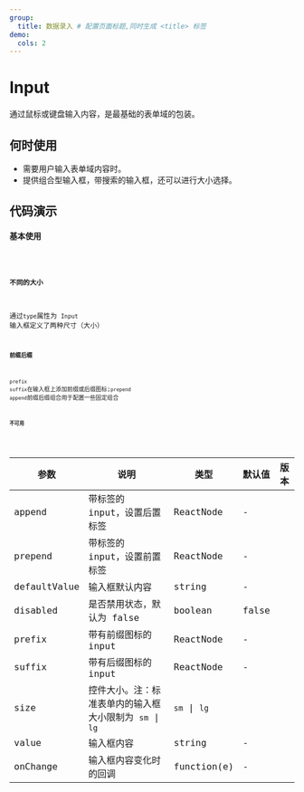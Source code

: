 ```yaml
---
group:
  title: 数据录入 # 配置页面标题,同时生成 <title> 标签
demo:
  cols: 2
---
```

# Input
通过鼠标或键盘输入内容，是最基础的表单域的包装。

## 何时使用
- 需要用户输入表单域内容时。
- 提供组合型输入框，带搜索的输入框，还可以进行大小选择。

## 代码演示
<!-- prettier-ignore -->
#### 基本使用
<code src="./demo/basic.tsx" />

#### 不同的大小
通过`type`属性为 `Input` 输入框定义了两种尺寸（大小）
<code src="./demo/size.tsx" />

#### 前缀后缀
 `prefix` `suffix`在输入框上添加前缀或后缀图标;`prepend` `append`前缀后缀组合用于配置一些固定组合
<code src="./demo/prefixAndSuffix.tsx" />

#### 不可用
<code src="./demo/disable.tsx" />


| 参数 | 说明 | 类型 | 默认值 | 版本 |
| --- | --- | --- | --- | --- |
| append | 带标签的 input，设置后置标签 | ReactNode | - |  |
| prepend | 带标签的 input，设置前置标签 | ReactNode | - |  |
| defaultValue | 输入框默认内容 | string | - |  |
| disabled | 是否禁用状态，默认为 false | boolean | false |  |
| prefix | 带有前缀图标的 input | ReactNode | - |  |
| suffix | 带有后缀图标的 input | ReactNode | - |  |
| size | 控件大小。注：标准表单内的输入框大小限制为 `sm` \| `lg` |`sm` \| `lg` |  |
| value | 输入框内容 | string | - |  |
| onChange | 输入框内容变化时的回调 | function(e) | - |  |